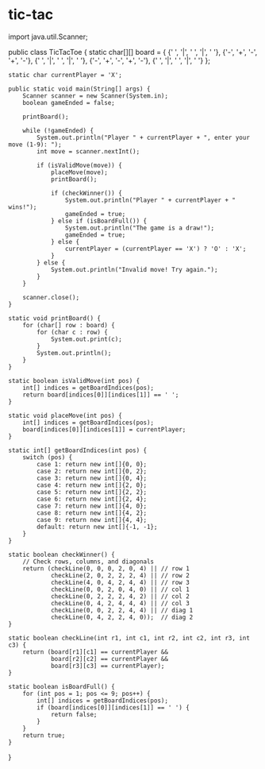 # tic-tac
import java.util.Scanner;

public class TicTacToe {
    static char[][] board = {
        {' ', '|', ' ', '|', ' '},
        {'-', '+', '-', '+', '-'},
        {' ', '|', ' ', '|', ' '},
        {'-', '+', '-', '+', '-'},
        {' ', '|', ' ', '|', ' '}
    };

    static char currentPlayer = 'X';

    public static void main(String[] args) {
        Scanner scanner = new Scanner(System.in);
        boolean gameEnded = false;

        printBoard();

        while (!gameEnded) {
            System.out.println("Player " + currentPlayer + ", enter your move (1-9): ");
            int move = scanner.nextInt();

            if (isValidMove(move)) {
                placeMove(move);
                printBoard();

                if (checkWinner()) {
                    System.out.println("Player " + currentPlayer + " wins!");
                    gameEnded = true;
                } else if (isBoardFull()) {
                    System.out.println("The game is a draw!");
                    gameEnded = true;
                } else {
                    currentPlayer = (currentPlayer == 'X') ? 'O' : 'X';
                }
            } else {
                System.out.println("Invalid move! Try again.");
            }
        }

        scanner.close();
    }

    static void printBoard() {
        for (char[] row : board) {
            for (char c : row) {
                System.out.print(c);
            }
            System.out.println();
        }
    }

    static boolean isValidMove(int pos) {
        int[] indices = getBoardIndices(pos);
        return board[indices[0]][indices[1]] == ' ';
    }

    static void placeMove(int pos) {
        int[] indices = getBoardIndices(pos);
        board[indices[0]][indices[1]] = currentPlayer;
    }

    static int[] getBoardIndices(int pos) {
        switch (pos) {
            case 1: return new int[]{0, 0};
            case 2: return new int[]{0, 2};
            case 3: return new int[]{0, 4};
            case 4: return new int[]{2, 0};
            case 5: return new int[]{2, 2};
            case 6: return new int[]{2, 4};
            case 7: return new int[]{4, 0};
            case 8: return new int[]{4, 2};
            case 9: return new int[]{4, 4};
            default: return new int[]{-1, -1};
        }
    }

    static boolean checkWinner() {
        // Check rows, columns, and diagonals
        return (checkLine(0, 0, 0, 2, 0, 4) || // row 1
                checkLine(2, 0, 2, 2, 2, 4) || // row 2
                checkLine(4, 0, 4, 2, 4, 4) || // row 3
                checkLine(0, 0, 2, 0, 4, 0) || // col 1
                checkLine(0, 2, 2, 2, 4, 2) || // col 2
                checkLine(0, 4, 2, 4, 4, 4) || // col 3
                checkLine(0, 0, 2, 2, 4, 4) || // diag 1
                checkLine(0, 4, 2, 2, 4, 0));  // diag 2
    }

    static boolean checkLine(int r1, int c1, int r2, int c2, int r3, int c3) {
        return (board[r1][c1] == currentPlayer &&
                board[r2][c2] == currentPlayer &&
                board[r3][c3] == currentPlayer);
    }

    static boolean isBoardFull() {
        for (int pos = 1; pos <= 9; pos++) {
            int[] indices = getBoardIndices(pos);
            if (board[indices[0]][indices[1]] == ' ') {
                return false;
            }
        }
        return true;
    }
}
